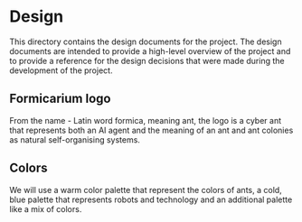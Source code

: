 # Design
This directory contains the design documents for the project. The design documents are intended to provide a high-level overview of the project and to provide a reference for the design decisions that were made during the development of the project.

## Formicarium logo
From the name - Latin word formica, meaning ant, the logo is a cyber ant that represents both an AI agent and the meaning of an ant and ant colonies as natural self-organising systems.

## Colors 
We will use a warm color palette that represent the colors of ants, a cold, blue palette that represents robots and technology and an additional palette like a mix of colors.